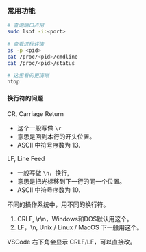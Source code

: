 ### 常用功能


```bash
# 查询端口占用
sudo lsof -i:<port>

# 查看进程详情
ps -p <pid>
cat /proc/<pid>/cmdline
cat /proc/<pid>/status

# 这里看的更清晰
htop
```

#### 换行符的问题

CR, Carriage Return
- 这个一般写做 `\r`
- 意思是回到本行的开头位置。
- ASCII 中符号序数为 13.

LF, Line Feed
- 一般写做 `\n`，换行,
- 意思是把光标移到下一行的同一个位置。
- ASCII 中符号序数为 10.


不同的操作系统中，用不同的换行符。
1. CRLF, \r\n，Windows和DOS默认用这个。
2. LF，\n, Unix / Linux / MacOS 下一般用这个。

VSCode 右下角会显示 CRLF/LF，可以直接改。


